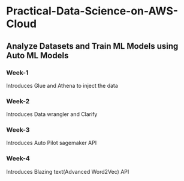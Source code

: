 # Practical-Data-Science-on-AWS-Cloud

## Analyze Datasets and Train ML Models using Auto ML Models

### Week-1
Introduces Glue and Athena to inject the data

### Week-2
Introduces Data wrangler and Clarify

### Week-3
Introduces Auto Pilot sagemaker API

### Week-4
Introduces Blazing text(Advanced Word2Vec) API

